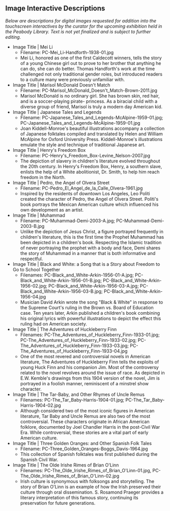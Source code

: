 ## Image Interactive Descriptions

_Below are descriptions for digital images requested for addition into the touchscreen interactives by the curator for the 
upcoming exhibition held in the Peabody Library. Text is not yet finalized and is subject to further editing._

* Image Title | Mei Li
  * Filename: PC-Mei_Li-Handforth-1938-01.jpg
  * Mei Li, honored as one of the first Caldecott winners, tells the story of a young Chinese girl out to prove to her brother 
  that anything he can do, she can do better.  Thomas Handforth's work at the time challenged not only traditional gender roles,   but introduced readers to a culture many were previously unfamiliar with.
* Image Title | Marisol McDonald Doesn't Match
  * Filename: PC-Marisol_McDonald_Doesn't_Match-Brown-2011.jpg
  * Marisol McDonald is no ordinary girl.  She has brown skin, red hair, and is a soccer-playing pirate- princess.  As a       biracial child with a diverse group of friend, Marisol is truly a modern day American kid.
* Image Title | Japanese Tales and Legends
  * Filename: PC-Japanese_Tales_and_Legends-McAlpine-1959-01.jpg; PC-Japanese_Tales_and_Legends-McAlpine-1959-01.jpg
  * Joan Kiddell-Monroe's beautiful illustrations accompany a collection of Japanese folktales compiled and translated by Helen and William McAlpine for Oxford University Press. Kiddell-Monroe's illustrations emulate the style and technique of traditional Japanese art.
* Image Title | Henry's Freedom Box
  * Filename: PC-Henry's_Freedom_Box-Levine_Nelson-2007.jpg
  * The depiction of slavery in children's literature evolved throughout the 20th century. In Henry's Freedom Box, Henry, a southern slave, enlists the help of a White abolitionist, Dr. Smith, to help him reach freedom in the North.
* Image Title | Pedro, the Angel of Olvera Street
  * Filename: PC-Pedro_El_Angel_de_la_Calle_Olvera-1961.jpg
  * Inspired by the residents of downtown Los Angeles, Leo Politi created the character of Pedro, the Angel of Olvera Street.  Politi's book portrays the Mexican American culture which influenced his own development as an artist.
* Image Title | Muhammad
  * Filename: PC-Muhammad-Demi-2003-A.jpg; PC-Muhammad-Demi-2003-B.jpg
  * Unlike the depiction of Jesus Christ, a figure portrayed frequently in children's literature, this is the first time the Prophet Muhammad has been depicted in a children's book.  Respecting the Islamic tradition of never portraying the prophet with a body and face, Demi shares the story of Muhammad in a manner that is both informative and respectful.
* Image Title | Black and White: a Song that is a Story about Freedom to Go to School Together
  * Filenames: PC-Black_and_White-Arkin-1956-01-A.jpg; PC-Black_and_White-Arkin-1956-01-B.jpg; PC-Black_and_White-Arkin-1956-02.jpg; PC-Black_and_White-Arkin-1956-03-A.jpg; PC-Black_and_White-Arkin-1956-03-B.jpg; PC-Black_and_White-Arkin-1956-04.jpg
  * Musician David Arkin wrote the song "Black &amp; White" in response to the Supreme Court's ruling in the Brown vs. Board of Education case.  Ten years later, Arkin published a children's book combining his original lyrics with powerful illustrations to depict the effect this ruling had on American society.
* Image Title | The Adventures of Huckleberry Finn
  * Filenames: PC-The_Adventures_of_Huckleberry_Finn-1933-01.jpg; PC-The_Adventures_of_Huckleberry_Finn-1933-02.jpg; PC-The_Adventures_of_Huckleberry_Finn-1933-03.jpg; PC-The_Adventures_of_Huckleberry_Finn-1933-04.jpg
  * One of the most revered and controversial novels in American literature, The Adventures of Huckleberry Finn tells the exploits of young Huck Finn and his companion Jim. Most of the controversy related to the novel revolves around the issue of race.  As depicted in E.W. Kemble's drawings from this 1904 version of the novel, Jim is portrayed in a foolish manner, reminiscent of a minstrel show character.
* Image Title |  The Tar-Baby, and Other Rhymes of Uncle Remus
  * Filenames: PC-The_Tar_Baby-Harris-1904-01.jpg; PC-The_Tar_Baby-Harris-1904-02.jpg
  * Although considered two of the most iconic figures in American literature, Tar Baby and Uncle Remus are also two of the most controversial.  These characters originate in African American folklore, documented by Joel Chandler Harris in the post-Civil War Era.  While controversial, these stories are a vital part of early American culture.
* Image Title | Three Golden Oranges: and Other Spanish Folk Tales
  * Filename: PC-Three_Golden_Oranges-Boggs_Davis-1964.jpg
  * This collection of Spanish folktales was first published during the Spanish Civil War.
* Image Title | The Olde Irishe Rimes of Brian O'Linn
  * Filenames: PC-The_Olde_Irishe_Rimes_of_Brian_O'Linn-01.jpg, PC-The_Olde_Irishe_Rimes_of_Brian_O'Linn-02.jpg
  * Irish culture is synonymous with folksongs and storytelling. The story of Brian O'Linn is an example of how the Irish preserved their culture through oral dissemination.  S. Rosamond Praeger provides a  literary interpretation of this famous story, continuing its preservation for future generations.
